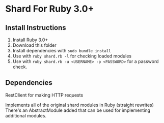 # Shard For Ruby 3.0+


## Install Instructions

1. Install Ruby 3.0+
2. Download this folder
3. Install dependencies with `sudo bundle install`
4. Use with `ruby shard.rb -l` for checking loaded modules
5. Use with `ruby shard.rb -u <USERNAME> -p <PASSWORD>` for a password check.

## Dependencies
RestClient for making HTTP requests

Implements all of the original shard modules in Ruby (straight rewrites)
There's an AbstractModule added that can be used for implementing additional modules.